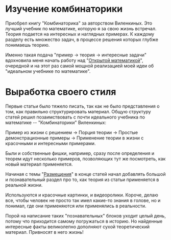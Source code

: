 # Изучение комбинаторики

Приобрел книгу "Комбинаторика" за авторством Виленкиных.
Это лучший учебник по математике, которую я за свою жизнь встречал.
Теория подается на интересных и наглядных примерах.
К каждому разделу есть множество задач, в процессе решения которых глубже понимаешь теорию.

Именно такая подача "пример → теория → интересные задачи" вдохновила меня начать работу над "[Открытой математикой](p:omath)", очередной и на этот раз самой мощной реализацией моей идеи об "идеальном учебнике по математике".

# Выработка своего стиля

Первые статьи было тяжело писать, так как не было представления о том, как правильно структурировать материал.
Общую структуру статей решил позаимствовать с почти идеального учебника по математике -- "Комбинаторики" Виленкиных:

Пример из жизни с решением → Порция теории → Простые демонстрационные примеры → Применение теории в жизни с красочными и интересными примерами.

Были и собственные фишки, например, сразу после определения и теорем идут несколько примеров, позволяющих тут же посмотреть, как новый материал применяется.

Начиная с темы "[Размещения](https://omath.ru/article/combinatorics/arrangement/)" в конце статей начал добавлять большой и познавательный раздел про то, как теория из статьи применяется в реальной жизни.

Используются и красочные картинки, и видеоролики.
Короче, делаю все, чтобы человек не просто так имел какие-то знания в голове, но и понимал, где они применяются или применялись в реальности.

Порой на написание таких "познавательных" блоков уходит целый день, потому что приходится самому погружаться в историю.
Но найденные интересные факты великолепно дополняют сухой теоретический материал.
Привносят в него жизнь!